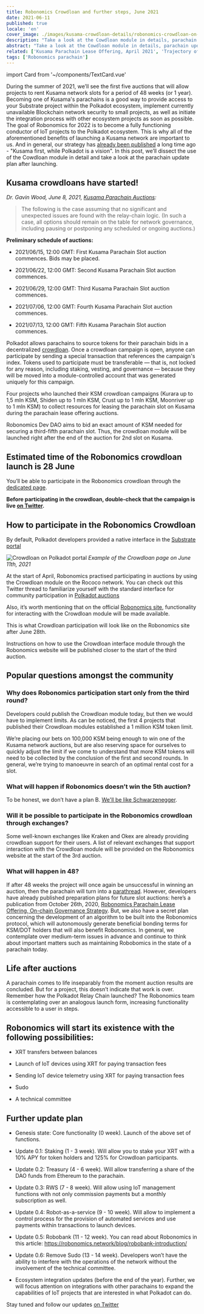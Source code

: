 ```yaml
---
title: Robonomics Crowdloan and further steps, June 2021
date: 2021-06-11
published: true
locale: 'en'
cover_image: ./images/kusama-crowdloan-details/robonomics-crowdloan-on-kusama.jpg
description: "Take a look at the Cowdloan module in details, parachain update plan after launching, and FAQ regarding auction"
abstract: "Take a look at the Cowdloan module in details, parachain update plan after launching and FAQ regarding auction"
related: ['Kusama Parachain Lease Offering, April 2021', 'Trajectory of Robonomics Development 2021, Part 1', 'Robobank. Accept any Polkadot token in automation services', 'The ultimate guide to Robonomics, RWS and Robonomics parachain on Polkadot']
tags: ['Robonomics parachain']
---
```

import Card from '~/components/TextCard.vue'

During the summer of 2021, we’ll see the first five auctions that will allow projects to rent Kusama network slots for a period of 48 weeks (or 1 year). Becoming one of Kusama's parachains is a good way to provide access to your Substrate project within the Polkadot ecosystem, implement currently unavailable Blockchain network security to small projects, as well as initiate the integration process with other ecosystem projects as soon as possible. The goal of Robonomics for 2022 is to become a fully functioning conductor of IoT projects to the Polkadot ecosystem. This is why all of the aforementioned benefits of launching a Kusama network are important to us. And in general, our strategy has [already been published](/blog/robonomics-parachain-lease-offering/) a long time ago - "Kusama first, while Polkadot is a vision". In this post, we’ll dissect the use of the Cowdloan module in detail and take a look at the parachain update plan after launching. 

## Kusama crowdloans have started!

*Dr. Gavin Wood, June 8, 2021, [Kusama Parachain Auctions](https://polkadot.network/kusama-parachain-auctions/):*

> The following is the case assuming that no significant and unexpected issues are found with the relay-chain logic. (In such a case, all options should remain on the table for network governance, including pausing or postponing any scheduled or ongoing auctions.)

**Preliminary schedule of auctions:**

- 2021/06/15, 12:00 GMT: First Kusama Parachain Slot auction commences. Bids may be placed.

- 2021/06/22, 12:00 GMT: Second Kusama Parachain Slot auction commences.

- 2021/06/29, 12:00 GMT: Third Kusama Parachain Slot auction commences.

- 2021/07/06, 12:00 GMT: Fourth Kusama Parachain Slot auction commences.

- 2021/07/13, 12:00 GMT: Fifth Kusama Parachain Slot auction commences.

Polkadot allows parachains to source tokens for their parachain bids in a decentralized [crowdloan](https://wiki.polkadot.network/docs/en/learn-crowdloans). Once a crowdloan campaign is open, anyone can participate by sending a special transaction that references the campaign's index. Tokens used to participate must be transferable — that is, not locked for any reason, including staking, vesting, and governance — because they will be moved into a module-controlled account that was generated uniquely for this campaign.

Four projects who launched their KSM crowdloan campaigns (Kurara up to 1,5 mln KSM, Shiden up to 1 mln KSM, Crust up to 1 mln KSM, Moonriver up to 1 mln KSM)  to collect resources for leasing the parachain slot on Kusama during the parachain lease offering auctions. 

Robonomics Dev DAO aims to bid an exact amount of KSM needed for securing a third-fifth parachain slot. Thus, the crowdloan module will be launched right after the end of the auction for 2nd slot on Kusama.

## Estimated time of the Robonomics crowdloan launch is 28 June

You’ll be able to participate in the Robonomics crowdloan through the [dedicated page](/kusama-slot).

**Before participating in the crowdloan, double-check that the campaign is live [on Twitter](https://twitter.com/AIRA_Robonomics).**

## How to participate in the Robonomics Crowdloan 

By default, Polkadot developers provided a native interface in the [Substrate portal](https://polkadot.js.org/apps/#/parachains/crowdloan)

![Crowdloan on Polkadot portal](./images/kusama-crowdloan-details/crowdloan-on-polkadot-portal.png)
*Example of the Crowdloan page on June 11th, 2021*

At the start of April, Robonomics practised participating in auctions by using the Crowdloan module on the Rococo network. You can check out this Twitter thread to familiarize yourself with the standard interface for community participation in [Polkadot auctions](https://twitter.com/AIRA_Robonomics/status/1377653645827833860)

Also, it’s worth mentioning that on the official [Robonomics site](/kusama-slot), functionality for interacting with the Crowdloan module will be made available.

<!-- ![How to participate in Robonomics Crowdloan on Kusama](./images/kusama-crowdloan-details/crowdloan2.gif) -->
This is what Crowdloan participation will look like on the Robonomics site after June 28th. 

Instructions on how to use the Crowdloan interface module through the Robonomics website will be published closer to the start of the third auction. 

## Popular questions amongst the community

<Card :back="'transparent'">

### Why does Robonomics participation start only from the third round?

Developers could publish the Crowdloan module today, but then we would have to implement limits. As can be noticed, the first 4 projects that published their Crowdloan modules established a 1 million KSM token limit. 

We’re placing our bets on 100,000 KSM being enough to win one of the Kusama network auctions, but are also reserving space for ourselves to quickly adjust the limit if we come to understand that more KSM tokens will need to be collected by the conclusion of the first and second rounds. In general, we’re trying to manoeuvre in search of an optimal rental cost for a slot.

</Card>

<Card :back="'transparent'">

### What will happen if Robonomics doesn’t win the 5th auction? 

To be honest, we don’t have a plan B. [We'll be like Schwarzenegger](https://youtu.be/Ri-M_Vo3w5A).

</Card>

<Card :back="'transparent'">

### Will it be possible to participate in the Robonomics crowdloan through exchanges? 

Some well-known exchanges like Kraken and Okex are already providing crowdloan support for their users. A list of relevant exchanges that support interaction with the Crowdloan module will be provided on the Robonomics website at the start of the 3rd auction.

</Card>

<Card :back="'transparent'">

### What will happen in 48?

If after 48 weeks the project will once again be unsuccessful in winning an auction, then the parachain will turn into a [parathread](https://wiki.polkadot.network/docs/en/learn-parathreads#docsNav). However, developers have already published preparation plans for future slot auctions: here’s a publication from October 26th, 2020, [Robonomics Parachain Lease Offering, On-chain Governance Strategy](/blog/robonomics-parachain-lease-offering/). But, we also have a secret plan concerning the development of an algorithm to be built into the Robonomics protocol, which will autonomously generate beneficial bonding terms for KSM/DOT holders that will also benefit Robonomics. In general, we contemplate over medium-term issues in advance and continue to think about important matters such as maintaining Robobomics in the state of a parachain today.

</Card>

## Life after auctions

A parachain comes to life inseparably from the moment auction results are concluded. But for a project, this doesn’t indicate that work is over. Remember how the Polkadot Relay Chain launched? The Robonomics team is contemplating over an analogous launch form, increasing functionality accessible to a user in steps. 

## Robonomics will start its existence with the following possibilities: 

- XRT transfers between balances

- Launch of IoT devices using XRT for paying transaction fees 

- Sending IoT device telemetry using XRT for paying transaction fees 

- Sudo

- A technical committee

## Further update plan

- Genesis state: Core functionality (0 week). Launch of the above set of functions.

- Update 0.1: Staking (1 - 3 week). Will allow you to stake your XRT with a 10% APY for token holders and 125% for Crowdloan participants. 

- Update 0.2: Treasury (4 - 6 week). Will allow transferring a share of the DAO funds from Ethereum to the parachain. 

- Update 0.3: RWS (7 - 8 week). Will allow using IoT management functions with not only commission payments but a monthly subscription as well. 

- Update 0.4: Robot-as-a-service (9 - 10 week). Will allow to implement a control process for the provision of automated services and use payments within transactions to launch devices. 

- Update 0.5: Robobank (11 - 12 week). You can read about Robonomics in this article:
https://robonomics.network/blog/robobank-introduction/ 

- Update 0.6: Remove Sudo (13 - 14 week). Developers won’t have the ability to interfere with the operations of the network without the involvement of the technical committee. 

- Ecosystem integration updates (before the end of the year). Further, we will focus attention on integrations with other parachains to expand the capabilities of IoT projects that are interested in what Polkadot can do. 

Stay tuned and follow our updates [on Twitter](https://twitter.com/AIRA_Robonomics)
